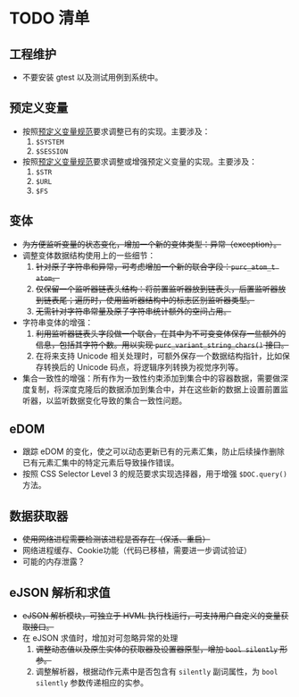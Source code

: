 # TODO 清单

## 工程维护

* 不要安装 gtest 以及测试用例到系统中。

## 预定义变量

* 按照[预定义变量规范](https://gitlab.fmsoft.cn/hvml/hvml-docs/-/blob/master/zh/hvml-spec-predefined-variables-v1.0-zh.md)要求调整已有的实现。主要涉及：
   1. `$SYSTEM`
   1. `$SESSION`
* 按照[预定义变量规范](https://gitlab.fmsoft.cn/hvml/hvml-docs/-/blob/master/zh/hvml-spec-predefined-variables-v1.0-zh.md)要求调整或增强预定义变量的实现。主要涉及：
   1. `$STR`
   1. `$URL`
   1. `$FS`

## 变体

* ~~为方便监听变量的状态变化，增加一个新的变体类型：异常（exception）。~~
* 调整变体数据结构使用上的一些细节：
   1. ~~针对原子字符串和异常，可考虑增加一个新的联合字段：`purc_atom_t atom`。~~
   1. ~~仅保留一个监听器链表头结构：将前置监听器放到链表头，后置监听器放到链表尾；遍历时，使用监听器结构中的标志区别监听器类型。~~
   1. ~~无需针对字符串常量及原子字符串统计额外的空间占用。~~
* 字符串变体的增强：
   1. ~~利用监听器链表头字段做一个联合，在其中为不可变变体保存一些额外的信息，包括其字符个数。用以实现 `purc_variant_string_chars()` 接口。~~
   1. 在将来支持 Unicode 相关处理时，可额外保存一个数据结构指针，比如保存转换后的 Unicode 码点，将逻辑序列转换为视觉序列等。
* 集合一致性的增强：所有作为一致性约束添加到集合中的容器数据，需要做深度复制，将深度克隆后的数据添加到集合中，并在这些新的数据上设置前置监听器，以监听数据变化导致的集合一致性问题。

## eDOM

* 跟踪 eDOM 的变化，使之可以动态更新已有的元素汇集，防止后续操作删除已有元素汇集中的特定元素后导致操作错误。
* 按照 CSS Selector Level 3 的规范要求实现选择器，用于增强 `$DOC.query()` 方法。

## 数据获取器

* ~~使用网络进程需要检测该进程是否存在（保活、重启）~~
* 网络进程缓存、Cookie功能（代码已移植，需要进一步调试验证）
* 可能的内存泄露？

## eJSON 解析和求值

* ~~eJSON 解析模块，可独立于 HVML 执行栈运行，可支持用户自定义的变量获取接口。~~
* 在 eJSON 求值时，增加对可忽略异常的处理
   1. ~~调整动态值以及原生实体的获取器及设置器原型，增加 `bool silently` 形参。~~
   1. 调整解析器，根据动作元素中是否包含有 `silently` 副词属性，为 `bool silently` 参数传递相应的实参。

